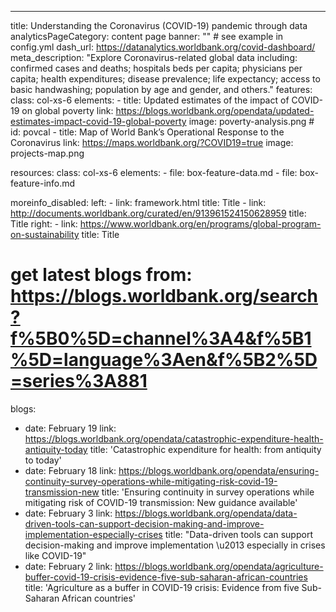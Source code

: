 ---
title: Understanding the Coronavirus (COVID-19) pandemic through data
analyticsPageCategory: content page
banner: ""      # see example in config.yml
dash_url: https://datanalytics.worldbank.org/covid-dashboard/
meta_description:  "Explore Coronavirus-related global data including: confirmed cases and deaths; hospitals beds per capita; physicians per capita; health expenditures; disease prevalence; life expectancy; access to basic handwashing; population by age and gender, and others."
features:
  class: col-xs-6
  elements:
    - title: Updated estimates of the impact of COVID-19 on global poverty
      link:  https://blogs.worldbank.org/opendata/updated-estimates-impact-covid-19-global-poverty
      image: poverty-analysis.png
      # id: povcal
    - title: Map of World Bank’s Operational Response to the Coronavirus
      link:  https://maps.worldbank.org/?COVID19=true
      image: projects-map.png

resources:
  class: col-xs-6
  elements:
    - file: box-feature-data.md
    - file: box-feature-info.md

moreinfo_disabled:
  left:
    - link:  framework.html
      title: Title
    - link:  http://documents.worldbank.org/curated/en/913961524150628959
      title: Title
  right:
    - link:  https://www.worldbank.org/en/programs/global-program-on-sustainability
      title: Title
 
# get latest blogs from: https://blogs.worldbank.org/search?f%5B0%5D=channel%3A4&f%5B1%5D=language%3Aen&f%5B2%5D=series%3A881
blogs:
- date: February 19
  link: https://blogs.worldbank.org/opendata/catastrophic-expenditure-health-antiquity-today
  title: 'Catastrophic expenditure for health: from antiquity to today'
- date: February 18
  link: https://blogs.worldbank.org/opendata/ensuring-continuity-survey-operations-while-mitigating-risk-covid-19-transmission-new
  title: 'Ensuring continuity in survey operations while mitigating risk of COVID-19 transmission: New guidance available'
- date: February 3
  link: https://blogs.worldbank.org/opendata/data-driven-tools-can-support-decision-making-and-improve-implementation-especially-crises
  title: "Data-driven tools can support decision-making and improve implementation \u2013 especially in crises like COVID-19"
- date: February 2
  link: https://blogs.worldbank.org/opendata/agriculture-buffer-covid-19-crisis-evidence-five-sub-saharan-african-countries
  title: 'Agriculture as a buffer in COVID-19 crisis: Evidence from five Sub-Saharan African countries'

